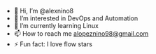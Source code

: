 - 👋 Hi, I’m @alexnino8
- 👀 I’m interested in DevOps and Automation
- 🌱 I’m currently learning Linux
- 📫 How to reach me alopeznino98@gmail.com
- ⚡ Fun fact: I love flow stars

<!---
alexnino8/alexnino8 is a ✨ special ✨ repository because its `README.md` (this file) appears on your GitHub profile.
You can click the Preview link to take a look at your changes.
--->
